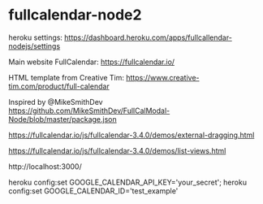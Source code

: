 # fullcalendar-node2

heroku settings: https://dashboard.heroku.com/apps/fullcallendar-nodejs/settings

Main website FullCalendar: https://fullcalendar.io/

HTML template from Creative Tim: https://www.creative-tim.com/product/full-calendar

Inspired by @MikeSmithDev https://github.com/MikeSmithDev/FullCalModal-Node/blob/master/package.json

https://fullcalendar.io/js/fullcalendar-3.4.0/demos/external-dragging.html

https://fullcalendar.io/js/fullcalendar-3.4.0/demos/list-views.html

http://localhost:3000/


heroku config:set GOOGLE_CALENDAR_API_KEY='your_secret';
heroku config:set GOOGLE_CALENDAR_ID='test_example'
